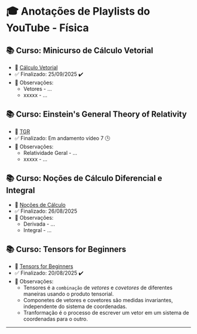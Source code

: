 # 🎓 Anotações de Playlists do YouTube - Física

<!-- Perguntas para o resumo - Qual foi a ideia central? Qual exemplo foi usado? Qual a conclusão mais importante? :clock3: -->

## 📚 Curso: Minicurso de Cálculo Vetorial
- 📌 [Cálculo Vetorial](https://www.youtube.com/playlist?list=PLV2ClAMG4tOhK2ubo8riZLuiwxinMLBGP)
- ✅ Finalizado: 25/09/2025 :heavy_check_mark:
- 📝 Observações:
  - Vetores - ... 
  - xxxxx - ...

## 📚 Curso: Einstein's General Theory of Relativity
- 📌 [TGR](https://www.youtube.com/playlist?list=PL6C8BDEEBA6BDC78D)
- ✅ Finalizado: Em andamento vídeo 7 :clock3:
- 📝 Observações:
  - Relatividade Geral - ... 
  - xxxxx - ...

## 📚 Curso: Noções de Cálculo Diferencial e Integral
- 📌 [Noções de Cálculo](https://www.youtube.com/playlist?list=PLV2ClAMG4tOiMNZFvRjuYuzf8-3Eye1F7)
- ✅ Finalizado: 26/08/2025
- 📝 Observações:
  - Derivada - ... 
  - Integral - ...
    
## 📚 Curso: Tensors for Beginners
- 📌 [Tensors for Beginners](https://www.youtube.com/playlist?list=PLJHszsWbB6hrkmmq57lX8BV-o-YIOFsiG)
- ✅ Finalizado: 20/08/2025 :heavy_check_mark:
- 📝 Observações:
  - Tensores é a ` combinação ` de *vetores* e *covetores* de diferentes maneiras usando o produto tensorial.
  - Componetes de vetores e covetores são medidas  invariantes, independente do sistema de coordenadas.
  - Tranformação é o processo de escrever um vetor em um sistema de coordenadas para o outro. 
---
